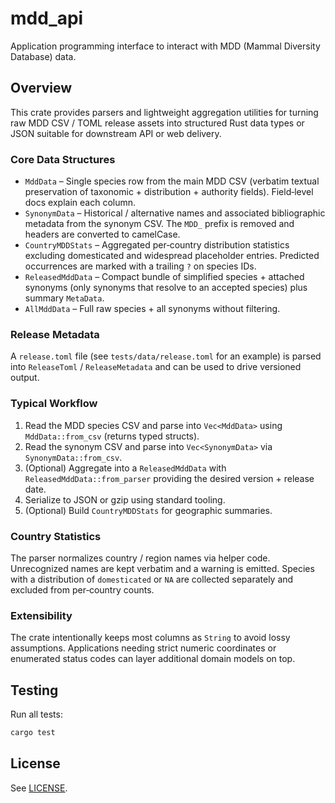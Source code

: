 # mdd_api

Application programming interface to interact with MDD (Mammal Diversity Database) data.

## Overview

This crate provides parsers and lightweight aggregation utilities for turning raw
MDD CSV / TOML release assets into structured Rust data types or JSON suitable
for downstream API or web delivery.

### Core Data Structures

- `MddData` – Single species row from the main MDD CSV (verbatim textual
  preservation of taxonomic + distribution + authority fields). Field‑level docs
  explain each column.
- `SynonymData` – Historical / alternative names and associated bibliographic
  metadata from the synonym CSV. The `MDD_` prefix is removed and headers are
  converted to camelCase.
- `CountryMDDStats` – Aggregated per‑country distribution statistics excluding
  domesticated and widespread placeholder entries. Predicted occurrences are
  marked with a trailing `?` on species IDs.
- `ReleasedMddData` – Compact bundle of simplified species + attached synonyms
  (only synonyms that resolve to an accepted species) plus summary `MetaData`.
- `AllMddData` – Full raw species + all synonyms without filtering.

### Release Metadata

A `release.toml` file (see `tests/data/release.toml` for an example) is parsed
into `ReleaseToml` / `ReleaseMetadata` and can be used to drive versioned output.

### Typical Workflow

1. Read the MDD species CSV and parse into `Vec<MddData>` using
   `MddData::from_csv` (returns typed structs).
2. Read the synonym CSV and parse into `Vec<SynonymData>` via
   `SynonymData::from_csv`.
3. (Optional) Aggregate into a `ReleasedMddData` with
   `ReleasedMddData::from_parser` providing the desired version + release date.
4. Serialize to JSON or gzip using standard tooling.
5. (Optional) Build `CountryMDDStats` for geographic summaries.

### Country Statistics

The parser normalizes country / region names via helper code. Unrecognized
names are kept verbatim and a warning is emitted. Species with a distribution of
`domesticated` or `NA` are collected separately and excluded from per‑country
counts.

### Extensibility

The crate intentionally keeps most columns as `String` to avoid lossy
assumptions. Applications needing strict numeric coordinates or enumerated
status codes can layer additional domain models on top.

## Testing

Run all tests:

```powershell
cargo test
```

## License

See [LICENSE](LICENSE).

